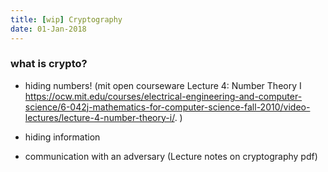 ```yaml
---
title: [wip] Cryptography
date: 01-Jan-2018
---
```


### what is crypto?

- hiding numbers! (mit open courseware Lecture 4: Number Theory I https://ocw.mit.edu/courses/electrical-engineering-and-computer-science/6-042j-mathematics-for-computer-science-fall-2010/video-lectures/lecture-4-number-theory-i/. )

- hiding information
- communication with an adversary (Lecture notes on cryptography pdf)
